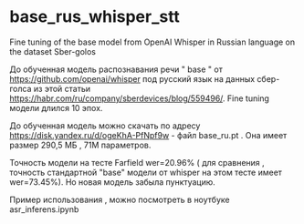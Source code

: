 # base_rus_whisper_stt
Fine tuning of the base model from OpenAI Whisper in Russian language on the dataset Sber-golos


До обученная  модель распознавания речи " base " от https://github.com/openai/whisper под русский язык на данных сбер-голса из этой статьи https://habr.com/ru/company/sberdevices/blog/559496/. Fine tuning модели длился 10 эпох.

До обученная модель можно скачать по адресу https://disk.yandex.ru/d/ogeKhA-PfNpf9w - файл base_ru.pt . Она имеет размер 290,5 МБ , 71М параметров.

Точность модели на тесте Farfield wer=20.96% ( для сравнения , точность стандартной "base" модели от whisper на этом тесте имеет  wer=73.45%). Hо новая модель забыла пунктуацию.

Пример использования , можно посмотреть в ноутбуке asr_inferens.ipynb


